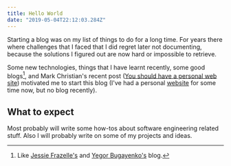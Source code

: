 ```yaml
---
title: Hello World
date: "2019-05-04T22:12:03.284Z"
---
```


Starting a blog was on my list of things to do for a long time. For years there where challenges
that I faced that I did regret later not documenting, because the solutions I figured out are now
hard or impossible to retrieve.

Some new technologies, things that I have learnt recently, some good blogs[^1], and Mark Christian's
recent post ([You should have a personal web site](https://writing.markchristian.org/2019/04/29/personal-web-sites/))
motivated me to start this blog (I've had a personal [website](https://www.geritol.tech) for some time now, but no blog recently).

## What to expect

Most probably will write some how-tos about software engineering related stuff.
Also I will probably write on some of my projects and ideas.

[^1]: Like [Jessie Frazelle's](https://blog.jessfraz.com) and [Yegor Bugayenko's](https://www.yegor256.com/) blog.
